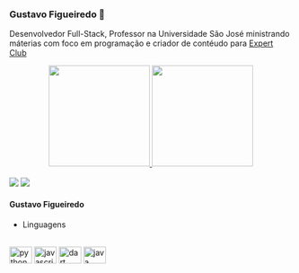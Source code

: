 ### Gustavo Figueiredo 👋

Desenvolvedor Full-Stack, Professor na Universidade São José ministrando máterias com foco em programação e criador de contéudo para [Expert Club](https://www.rocketseat.com.br/expertsclub)

<div align="center">
  <a href="https://github.com/gustavodsf">
  <img height="180em" src="https://github-readme-stats.vercel.app/api/?username=gustavodsf&show_icons=true&title_color=fff&icon_color=79ff97&text_color=9f9f9f&bg_color=151515"/>
  <img height="180em" src="https://github-readme-stats.vercel.app/api/top-langs/?username=gustavodsf&show_icons=true&title_color=fff&icon_color=79ff97&text_color=9f9f9f&bg_color=151515"/>
</div>
<div style="display: inline_block"><br />
  <a href = "mailto:gustavodsf1@gmail.com"><img src="https://img.shields.io/badge/-Gmail-%23333?style=for-the-badge&logo=gmail&logoColor=white" target="_blank"></a>
  <a href="https://www.linkedin.com/in/gustavo-figueiredo-8602966b/" target="_blank"><img src="https://img.shields.io/badge/-LinkedIn-%230077B5?style=for-the-badge&logo=linkedin&logoColor=white" target="_blank"></a>
</div>

 #### Gustavo Figueiredo
 * Linguagens
<div style="display: inline_block"><br />
 <img align="center" alt="python"     height="30" width="40" src="https://img.shields.io/badge/Python-3776AB?style=for-the-badge&logo=python&logoColor=white">
 <img align="center" alt="javascript" height="30" width="40" src="https://img.shields.io/badge/JavaScript-F7DF1E?style=for-the-badge&logo=javascript&logoColor=black">
 <img align="center" alt="dart"       height="30" width="40" src="https://img.shields.io/badge/Dart-0175C2?style=for-the-badge&logo=dart&logoColor=white">
 <img align="center" alt="java"       height="30" width="40" src="https://img.shields.io/badge/Java-ED8B00?style=for-the-badge&logo=java&logoColor=white">
</div>
